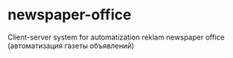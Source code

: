 # newspaper-office
Client-server system for automatization reklam newspaper office (автоматизация газеты объявлений)
